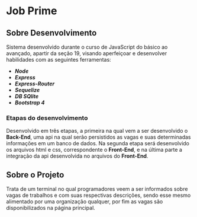 # Job Prime

## Sobre Desenvolvimento

Sistema desenvolvido durante o curso de JavaScript do básico ao avançado, apartir da seção 19, visando aperfeiçoar e desenvolver habilidades com as seguintes ferramentas:

- ***Node***
- ***Express***
- ***Express-Router***
- ***Sequelize***
- ***DB SQlite***
- ***Bootstrap 4***

### Etapas do desenvolvimento

Desenvolvido em três etapas, a primeira na qual vem a ser desenvolvido o **Back-End**, uma api na qual serão persistidos as vagas e suas determinadas informações em um banco de dados.
Na segunda etapa será desenvolvido os arquivos html e css, correspondente o **Front-End**, e na última parte a integração da api desenvolvida no arquivos do **Front-End**. 

## Sobre o Projeto

Trata de um terminal no qual programadores veem a ser informados sobre vagas de trabalhos e com suas respectivas descrições, sendo esse mesmo alimentado por uma organização qualquer, por fim as vagas são disponibilizados na página principal.


